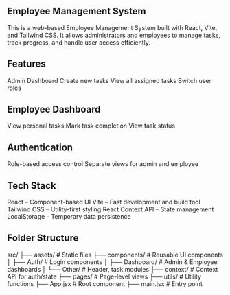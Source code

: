 ## Employee Management System

This is a web-based Employee Management System built with React, Vite, and Tailwind CSS. It allows administrators and employees to manage tasks, track progress, and handle user access efficiently.

## Features

Admin Dashboard
Create new tasks
View all assigned tasks
Switch user roles

## Employee Dashboard

View personal tasks
Mark task completion
View task status

## Authentication

Role-based access control
Separate views for admin and employee

## Tech Stack

React – Component-based UI
Vite – Fast development and build tool
Tailwind CSS – Utility-first styling
React Context API – State management
LocalStorage – Temporary data persistence

## Folder Structure

src/
├── assets/                # Static files
├── components/            # Reusable UI components
│   ├── Auth/              # Login components
│   ├── Dashboard/         # Admin & Employee dashboards
│   └── Other/             # Header, task modules
├── context/               # Context API for auth/state
├── pages/                 # Page-level views
├── utils/                 # Utility functions
├── App.jsx                # Root component
├── main.jsx               # Entry point
